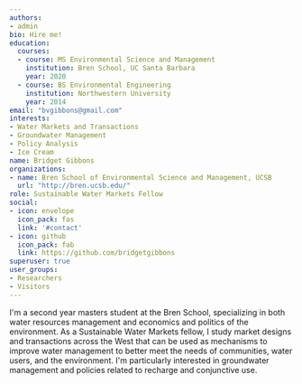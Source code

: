 ```yaml
---
authors:
- admin
bio: Hire me!
education:
  courses:
  - course: MS Environmental Science and Management
    institution: Bren School, UC Santa Barbara
    year: 2020
  - course: BS Environmental Engineering
    institution: Northwestern University
    year: 2014
email: "bvgibbons@gmail.com"
interests:
- Water Markets and Transactions
- Groundwater Management
- Policy Analysis
- Ice Cream
name: Bridget Gibbons
organizations:
- name: Bren School of Environmental Science and Management, UCSB
  url: "http://bren.ucsb.edu/"
role: Sustainable Water Markets Fellow
social:
- icon: envelope
  icon_pack: fas
  link: '#contact'
- icon: github
  icon_pack: fab
  link: https://github.com/bridgetgibbons
superuser: true
user_groups:
- Researchers
- Visitors
---
```


I'm a second year masters student at the Bren School, specializing in both water resources management and economics and politics of the environment. As a Sustainable Water Markets fellow, I study market designs and transactions across the West that can be used as mechanisms to improve water management to better meet the needs of communities, water users, and the environment. I'm particularly interested in groundwater management and policies related to recharge and conjunctive use.
